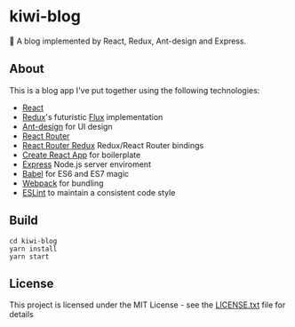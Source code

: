 # kiwi-blog
🥝 A blog implemented by React, Redux, Ant-design and Express.

## About

This is a blog app I've put together using the following technologies:

* [React](https://github.com/facebook/react)
* [Redux](https://github.com/reactjs/redux)'s futuristic [Flux](https://facebook.github.io/react/blog/2014/05/06/flux.html) implementation
* [Ant-design](https://github.com/ant-design/ant-design) for UI design
* [React Router](https://github.com/ReactTraining/react-router)
* [React Router Redux](https://github.com/reactjs/react-router-redux) Redux/React Router bindings
* [Create React App](https://github.com/facebookincubator/create-react-app) for boilerplate
* [Express](http://expressjs.com) Node.js server enviroment
* [Babel](http://babeljs.io) for ES6 and ES7 magic
* [Webpack](http://webpack.github.io) for bundling
* [ESLint](http://eslint.org) to maintain a consistent code style

## Build
```
cd kiwi-blog
yarn install
yarn start
```

## License
This project is licensed under the MIT License - see the [LICENSE.txt](LICENSE.txt) file for details